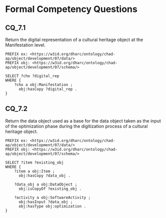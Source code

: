 # Formal Competency Questions
## CQ_7.1
Return the digital representation of a cultural heritage object at the Manifestation level.

```SPARQL
PREFIX ex: <https://w3id.org/dharc/ontology/chad-ap/object/development/07/data/>
PREFIX obj: <https://w3id.org/dharc/ontology/chad-ap/object/development/07/schema/>

SELECT ?cho ?digital_rep
WHERE {
    ?cho a obj:Manifestation ;
      obj:hasCopy ?digital_rep .
}
```

## CQ_7.2
Return the data object used as a base for the data object taken as the input of the optimization phase during the digitization process of a cultural heritage object.

```SPARQL
PREFIX ex: <https://w3id.org/dharc/ontology/chad-ap/object/development/07/data/>
PREFIX obj: <https://w3id.org/dharc/ontology/chad-ap/object/development/07/schema/>

SELECT ?item ?existing_obj
WHERE {
    ?item a obj:Item ;
      obj:hasCopy ?data_obj .

    ?data_obj a obj:DataObject ;
      obj:isCopyOf ?existing_obj .

    ?activity a obj:SoftwareActivity ;
      obj:hasInput ?data_obj ;
      obj:hasType obj:optimization .
}
```
